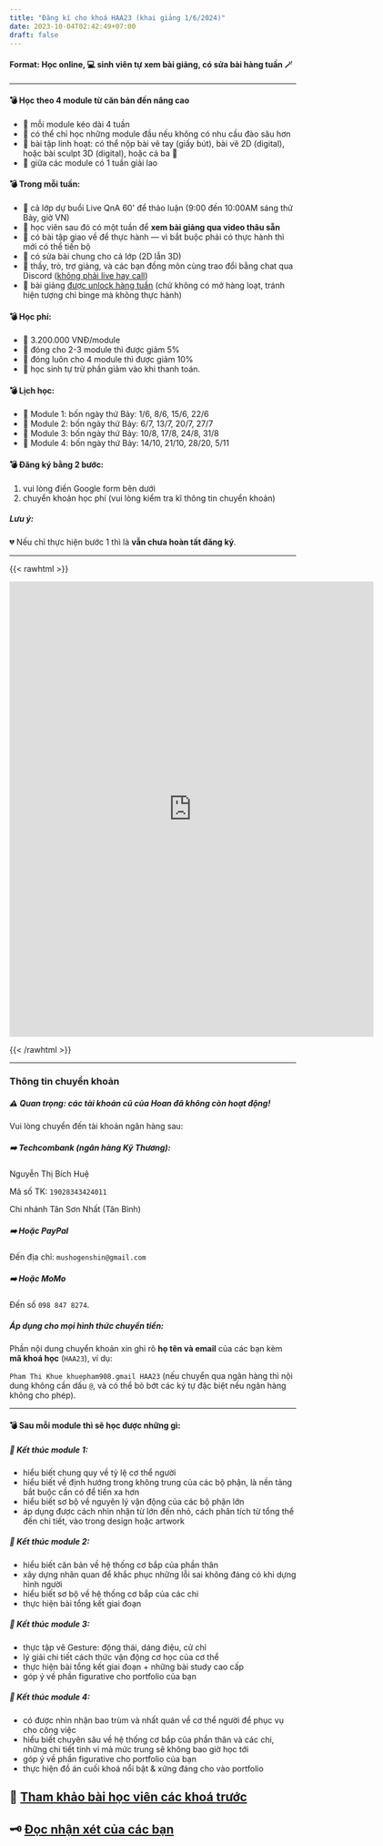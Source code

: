 ```yaml
---
title: "Đăng kí cho khoá HAA23 (khai giảng 1/6/2024)"
date: 2023-10-04T02:42:49+07:00
draft: false
---
```


#### Format: Học online, 💻 sinh viên tự xem bài giảng, có sửa bài hàng tuần 🪄

---

#### 💣 Học theo 4 module từ căn bản đến nâng cao

- 📍 mỗi module kéo dài 4 tuần
- 📍 có thể chỉ học những module đầu nếu không có nhu cầu đào sâu hơn
- 📍 bài tập linh hoạt: có thể nộp bài vẽ tay (giấy bút), bài vẽ 2D (digital), hoặc bài sculpt 3D (digital), hoặc cả ba 🙂
- 📍 giữa các module có 1 tuần giải lao

#### 💣 Trong mỗi tuần:

- 🔅 cả lớp dự buổi Live QnA 60' để thảo luận (9:00 đến 10:00AM sáng thứ Bảy, giờ VN)
- 🔅 học viên sau đó có một tuần để **xem bài giảng qua video thâu sẵn**
- 🔅 có bài tập giao về để thực hành — vì bắt buộc phải có thực hành thì mới có thể tiến bộ
- 🔅 có sửa bài chung cho cả lớp (2D lẫn 3D)
- 🔅 thầy, trò, trợ giảng, và các bạn đồng môn cùng trao đổi bằng chat qua Discord (<u>không phải live hay call</u>)
- 🔅 bài giảng <u>được unlock hàng tuần</u> (chứ không có mở hàng loạt, tránh hiện tượng chỉ binge mà không thực hành)

#### 💣 Học phí:

- 📍 3.200.000 VNĐ/module
- 📍 đóng cho 2-3 module thì được giảm 5%
- 📍 đóng luôn cho 4 module thì được giảm 10%
- 📍 học sinh tự trừ phần giảm vào khi thanh toán.

#### 💣 Lịch học:

- 👾 Module 1: bốn ngày thứ Bảy: 1/6, 8/6, 15/6, 22/6
- 👾 Module 2: bốn ngày thứ Bảy: 6/7, 13/7, 20/7, 27/7
- 👾 Module 3: bốn ngày thứ Bảy: 10/8, 17/8, 24/8, 31/8
- 👾 Module 4: bốn ngày thứ Bảy: 14/10, 21/10, 28/20, 5/11

#### 💣 Đăng ký bằng 2 bước:

1. vui lòng điền Google form bên dưới
2. chuyển khoản học phí (vui lòng kiểm tra kĩ thông tin chuyển khoản)

##### Lưu ý:

💔 Nếu chỉ thực hiện bước 1 thì là **vẫn chưa hoàn tất đăng ký**.

---

{{< rawhtml >}}

<iframe src="https://docs.google.com/forms/d/e/1FAIpQLSc8jKr7GQUlGEY0v6kWwzJub5-Ec9KV0rQPmkD4427aewCq9w/viewform?embedded=true" width="640" height="800" frameborder="0" marginheight="0" marginwidth="0">Loading…</iframe>

{{< /rawhtml >}}

---

### Thông tin chuyển khoản

##### ⚠️ Quan trọng: các tài khoản cũ của Hoan đã không còn hoạt động!

Vui lòng chuyển đến tài khoản ngân hàng sau:

##### ➡️ **Techcombank** (ngân hàng Kỹ Thương):

Nguyễn Thị Bích Huệ

Mã số TK: `19028343424011`

Chi nhánh Tân Sơn Nhất (Tân Bình)

##### ➡️ Hoặc **PayPal**

Đến địa chỉ: `mushogenshin@gmail.com`

##### ➡️ Hoặc **MoMo**

Đến số `098 847 8274`.

##### Áp dụng cho mọi hình thức chuyển tiền:

Phần nội dung chuyển khoản xin ghi rõ **họ tên và email** của các bạn kèm **mã khoá học** (`HAA23`), ví dụ:

`Pham Thi Khue khuepham908.gmail HAA23` (nếu chuyển qua ngân hàng thì nội dung không cần dấu `@`, và có thể bỏ bớt các ký tự đặc biệt nếu ngân hàng không cho phép).

---

#### 💣 Sau mỗi module thì sẽ học được những gì:

##### 📍 Kết thúc module 1:

- hiểu biết chung quy về tỷ lệ cơ thể người
- hiểu biết về định hướng trong không trung của các bộ phận, là nền tảng bắt buộc cần có để tiến xa hơn
- hiểu biết sơ bộ về nguyên lý vận động của các bộ phận lớn
- áp dụng được cách nhìn nhận từ lớn đến nhỏ, cách phân tích từ tổng thể đến chi tiết, vào trong design hoặc artwork

##### 📍 Kết thúc module 2:

- hiểu biết căn bản về hệ thống cơ bắp của phần thân
- xây dựng nhãn quan để khắc phục những lỗi sai không đáng có khi dựng hình người
- hiểu biết sơ bộ về hệ thống cơ bắp của các chi
- thực hiện bài tổng kết giai đoạn

##### 📍 Kết thúc module 3:

- thực tập vẽ Gesture: động thái, dáng điệu, cử chỉ
- lý giải chi tiết cách thức vận động cơ học của cơ thể
- thực hiện bài tổng kết giai đoạn + những bài study cao cấp
- góp ý về phần figurative cho portfolio của bạn

##### 📍 Kết thúc module 4:

- có được nhìn nhận bao trùm và nhất quán về cơ thể người để phục vụ cho công việc
- hiểu biết chuyên sâu về hệ thống cơ bắp của phần thân và các chi, những chi tiết tinh vi mà mức trung sẽ không bao giờ học tới
- góp ý về phần figurative cho portfolio của bạn
- thực hiện đồ án cuối khoá nổi bật & xứng đáng cho vào portfolio

## 🧬 [Tham khảo bài học viên các khoá trước](https://dauphaigiaiphau.wtf/#portfolio)

## 🗝️ [Đọc nhận xét của các bạn](https://dauphaigiaiphau.wtf/#testimonial)

